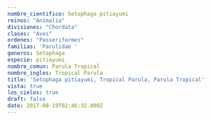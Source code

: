 ```yaml
---
nombre_cientifico: Setophaga pitiayumi
reinos: "Animalia"
divisiones: "Chordata"
clases: "Aves"
ordenes: "Passeriformes"
familias: 'Parulidae '
generos: Setophaga
especie: pitiayumi
nombre_comun: Parula Tropical
nombre_ingles: Tropical Parula
title: 'Setophaga pitiayumi, Tropical Parula, Parula Tropical'
vista: true
los_cielos: true
draft: false
date: 2017-08-19T02:46:32.000Z
---
```


